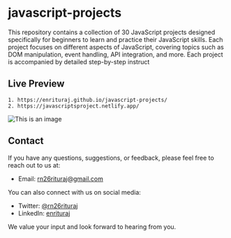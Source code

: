 # javascript-projects
This repository contains a collection of 30 JavaScript projects designed specifically for beginners to learn and practice their JavaScript skills. Each project focuses on different aspects of JavaScript, covering topics such as DOM manipulation, event handling, API integration, and more. Each project is accompanied by detailed step-by-step instruct

## Live Preview
    1. https://enrituraj.github.io/javascript-projects/
    2. https://javascriptsproject.netlify.app/
    
  ![This is an image](https://i.ibb.co/hW44VBG/main.jpg)

## Contact

If you have any questions, suggestions, or feedback, please feel free to reach out to us at:

- Email: [rn26rituraj@gmail.com](mailto:rn26rituraj@gmail.com)

You can also connect with us on social media:

- Twitter: [@rn26rituraj](https://twitter.com/rn26rituraj)
- LinkedIn: [enrituraj](https://www.linkedin.com/in/enrituraj/)

We value your input and look forward to hearing from you.

